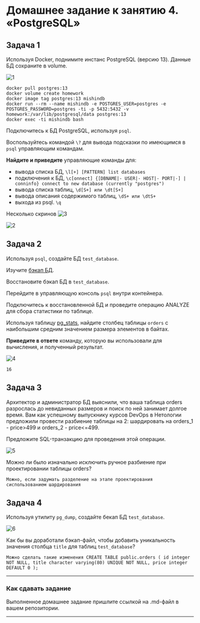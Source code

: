 # Домашнее задание к занятию 4. «PostgreSQL»

## Задача 1

Используя Docker, поднимите инстанс PostgreSQL (версию 13). Данные БД сохраните в volume.

![1](https://github.com/AlexanderM33/bd-dev-homeworks/assets/122460278/b609734d-30fb-4657-80fd-0723bff92144)

```
docker pull postgres:13
docker volume create homework
docker image tag postgres:13 mishindb
docker run --rm --name mishindb -e POSTGRES_USER=postgres -e POSTGRES_PASSWORD=postgres -ti -p 5432:5432 -v homework:/var/lib/postgresql/data postgres:13
docker exec -ti mishindb bash
```

Подключитесь к БД PostgreSQL, используя `psql`.

Воспользуйтесь командой `\?` для вывода подсказки по имеющимся в `psql` управляющим командам.

**Найдите и приведите** управляющие команды для:

- вывода списка БД,  `\l[+] [PATTERN] list databases`
- подключения к БД, `\c[onnect] {[DBNAME|- USER|- HOST|- PORT|-] | conninfo}
 connect to new database (currently "postgres")`
- вывода списка таблиц, `\d[S+] или \dt[S+]`
- вывода описания содержимого таблиц, `\dS+ или \dtS+`
- выхода из psql. `\q`

Несколько скринов
![3](https://github.com/AlexanderM33/bd-dev-homeworks/assets/122460278/62175b3e-6d70-48f5-9bed-612f54125b68)

![2](https://github.com/AlexanderM33/bd-dev-homeworks/assets/122460278/9b3027a4-3692-4896-94c8-f1381190b1cc)




## Задача 2

Используя `psql`, создайте БД `test_database`.

Изучите [бэкап БД](https://github.com/netology-code/virt-homeworks/tree/virt-11/06-db-04-postgresql/test_data).

Восстановите бэкап БД в `test_database`.

Перейдите в управляющую консоль `psql` внутри контейнера.

Подключитесь к восстановленной БД и проведите операцию ANALYZE для сбора статистики по таблице.

Используя таблицу [pg_stats](https://postgrespro.ru/docs/postgresql/12/view-pg-stats), найдите столбец таблицы `orders` 
с наибольшим средним значением размера элементов в байтах.

**Приведите в ответе** команду, которую вы использовали для вычисления, и полученный результат.

![4](https://github.com/AlexanderM33/bd-dev-homeworks/assets/122460278/97150fe0-1a3f-4b89-863d-b314d7dadb52)

`16`


## Задача 3

Архитектор и администратор БД выяснили, что ваша таблица orders разрослась до невиданных размеров и
поиск по ней занимает долгое время. Вам как успешному выпускнику курсов DevOps в Нетологии предложили
провести разбиение таблицы на 2: шардировать на orders_1 - price>499 и orders_2 - price<=499.

Предложите SQL-транзакцию для проведения этой операции.


![5](https://github.com/AlexanderM33/bd-dev-homeworks/assets/122460278/bdbdc890-cde6-4ea9-a469-8365231b2c2a)

Можно ли было изначально исключить ручное разбиение при проектировании таблицы orders?

`Можно, если задумать разделение на этапе проектирования сиспользованием шардирования`

## Задача 4

Используя утилиту `pg_dump`, создайте бекап БД `test_database`.

![6](https://github.com/AlexanderM33/bd-dev-homeworks/assets/122460278/10d39c08-f159-4ac0-bf7b-0127123cecfe)


Как бы вы доработали бэкап-файл, чтобы добавить уникальность значения столбца `title` для таблиц `test_database`?

`
Можно сделать такие изменения
CREATE TABLE public.orders (
    id integer NOT NULL,
    title character varying(80) UNIQUE NOT NULL,
    price integer DEFAULT 0
);
`

---

### Как cдавать задание

Выполненное домашнее задание пришлите ссылкой на .md-файл в вашем репозитории.

---

